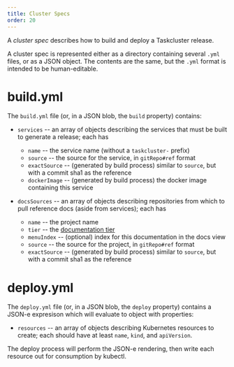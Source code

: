 ```yaml
---
title: Cluster Specs
order: 20
---
```


A *cluster spec* describes how to build and deploy a Taskcluster release.

A cluster spec is represented either as a directory containing several `.yml` files, or as a JSON object.
The contents are the same, but the `.yml` format is intended to be human-editable.

# build.yml

The `build.yml` file (or, in a JSON blob, the `build` property) contains:

* `services` -- an array of objects describing the services that must be built to generate a release; each has
  * `name` -- the service name (without a `taskcluster-` prefix)
  * `source` -- the source for the service, in `gitRepo#ref` format
  * `exactSource` -- (generated by build process) similar to `source`, but with a commit sha1 as the reference
  * `dockerImage` -- (generated by build process) the docker image containing this service

* `docsSources` -- an array of objects describing repositories from which to pull reference docs (aside from services); each has
  * `name` -- the project name
  * `tier` -- the [documentation tier](https://github.com/taskcluster/taskcluster-lib-docs#options-and-defaults)
  * `menuIndex` -- (optional) index for this documentation in the docs view
  * `source` -- the source for the project, in `gitRepo#ref` format
  * `exactSource` -- (generated by build process) similar to `source`, but with a commit sha1 as the reference

# deploy.yml

The `deploy.yml` file (or, in a JSON blob, the `deploy` property) contains a JSON-e expresison which will evaluate to object with properties:

* `resources` -- an array of objects describing Kubernetes resources to create; each should have at least `name`, `kind`, and `apiVersion`.

The deploy process will perform the JSON-e rendering, then write each resource out for consumption by kubectl.
